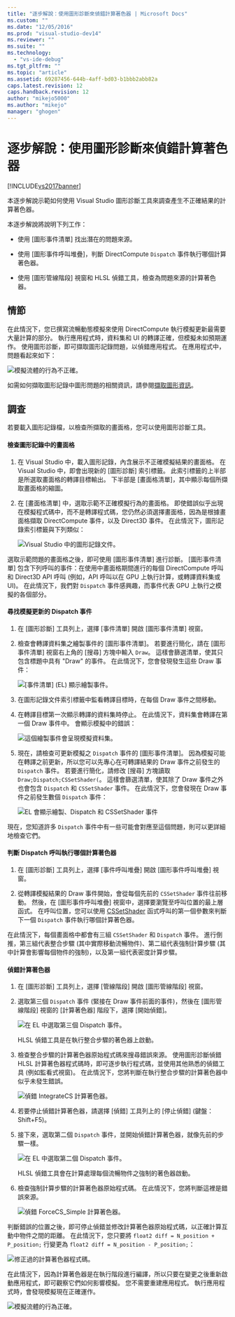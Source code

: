 ```yaml
---
title: "逐步解說：使用圖形診斷來偵錯計算著色器 | Microsoft Docs"
ms.custom: ""
ms.date: "12/05/2016"
ms.prod: "visual-studio-dev14"
ms.reviewer: ""
ms.suite: ""
ms.technology: 
  - "vs-ide-debug"
ms.tgt_pltfrm: ""
ms.topic: "article"
ms.assetid: 69287456-644b-4aff-bd03-b1bbb2abb82a
caps.latest.revision: 12
caps.handback.revision: 12
author: "mikejo5000"
ms.author: "mikejo"
manager: "ghogen"
---
```

# 逐步解說：使用圖形診斷來偵錯計算著色器
[!INCLUDE[vs2017banner](../code-quality/includes/vs2017banner.md)]

本逐步解說示範如何使用 Visual Studio 圖形診斷工具來調查產生不正確結果的計算著色器。  
  
 本逐步解說將說明下列工作：  
  
-   使用 \[圖形事件清單\] 找出潛在的問題來源。  
  
-   使用 \[圖形事件呼叫堆疊\]，判斷 DirectCompute `Dispatch` 事件執行哪個計算著色器。  
  
-   使用 \[圖形管線階段\] 視窗和 HLSL 偵錯工具，檢查為問題來源的計算著色器。  
  
## 情節  
 在此情況下，您已撰寫流暢動態模擬來使用 DirectCompute 執行模擬更新最需要大量計算的部分。  執行應用程式時，資料集和 UI 的轉譯正確，但模擬未如預期運作。  使用圖形診斷，即可擷取圖形記錄問題，以偵錯應用程式。  在應用程式中，問題看起來如下：  
  
 ![模擬流體的行為不正確。](../debugger/media/gfx_diag_demo_compute_shader_fluid_problem.png "gfx\_diag\_demo\_compute\_shader\_fluid\_problem")  
  
 如需如何擷取圖形記錄中圖形問題的相關資訊，請參閱[擷取圖形資訊](../debugger/capturing-graphics-information.md)。  
  
## 調查  
 若要載入圖形記錄檔，以檢查所擷取的畫面格，您可以使用圖形診斷工具。  
  
#### 檢查圖形記錄中的畫面格  
  
1.  在 Visual Studio 中，載入圖形記錄，內含展示不正確模擬結果的畫面格。  在 Visual Studio 中，即會出現新的 \[圖形診斷\] 索引標籤。  此索引標籤的上半部是所選取畫面格的轉譯目標輸出。  下半部是 \[畫面格清單\]，其中顯示每個所擷取畫面格的縮圖。  
  
2.  在 \[畫面格清單\] 中，選取示範不正確模擬行為的畫面格。  即使錯誤似乎出現在模擬程式碼中，而不是轉譯程式碼，您仍然必須選擇畫面格，因為是根據畫面格擷取 DirectCompute 事件，以及 Direct3D 事件。  在此情況下，圖形記錄索引標籤與下列類似：  
  
     ![Visual Studio 中的圖形記錄文件。](../debugger/media/gfx_diag_demo_compute_shader_fluid_step_1.png "gfx\_diag\_demo\_compute\_shader\_fluid\_step\_1")  
  
 選取示範問題的畫面格之後，即可使用 \[圖形事件清單\] 進行診斷。  \[圖形事件清單\] 包含下列呼叫的事件：在使用中畫面格期間進行的每個 DirectCompute 呼叫和 Direct3D API 呼叫 \(例如，API 呼叫以在 GPU 上執行計算，或轉譯資料集或 UI\)。  在此情況下，我們對 `Dispatch` 事件感興趣，而事件代表 GPU 上執行之模擬的各個部分。  
  
#### 尋找模擬更新的 Dispatch 事件  
  
1.  在 \[圖形診斷\] 工具列上，選擇 \[事件清單\] 開啟 \[圖形事件清單\] 視窗。  
  
2.  檢查會轉譯資料集之繪製事件的 \[圖形事件清單\]。  若要進行簡化，請在 \[圖形事件清單\] 視窗右上角的 \[搜尋\] 方塊中輸入 `Draw`。  這樣會篩選清單，使其只包含標題中具有 "Draw" 的事件。  在此情況下，您會發現發生這些 Draw 事件：  
  
     ![&#91;事件清單&#93; &#40;EL&#41; 顯示繪製事件。](../debugger/media/gfx_diag_demo_compute_shader_fluid_step_2.png "gfx\_diag\_demo\_compute\_shader\_fluid\_step\_2")  
  
3.  在圖形記錄文件索引標籤中監看轉譯目標時，在每個 Draw 事件之間移動。  
  
4.  在轉譯目標第一次顯示轉譯的資料集時停止。  在此情況下，資料集會轉譯在第一個 Draw 事件中。  會顯示模擬中的錯誤：  
  
     ![這個繪製事件會呈現模擬資料集。](../debugger/media/gfx_diag_demo_compute_shader_fluid_step_3.png "gfx\_diag\_demo\_compute\_shader\_fluid\_step\_3")  
  
5.  現在，請檢查可更新模擬之 `Dispatch` 事件的 \[圖形事件清單\]。  因為模擬可能在轉譯之前更新，所以您可以先專心在可轉譯結果的 Draw 事件之前發生的 `Dispatch` 事件。  若要進行簡化，請修改 \[搜尋\] 方塊讀取 `Draw;Dispatch;CSSetShader(`。  這樣會篩選清單，使其除了 Draw 事件之外也會包含 `Dispatch` 和 `CSSetShader` 事件。  在此情況下，您會發現在 Draw 事件之前發生數個 `Dispatch` 事件：  
  
     ![EL 會顯示繪製、Dispatch 和 CSSetShader 事件](../debugger/media/gfx_diag_demo_compute_shader_fluid_step_4.png "gfx\_diag\_demo\_compute\_shader\_fluid\_step\_4")  
  
 現在，您知道許多 `Dispatch` 事件中有一些可能會對應至這個問題，則可以更詳細地檢查它們。  
  
#### 判斷 Dispatch 呼叫執行哪個計算著色器  
  
1.  在 \[圖形診斷\] 工具列上，選擇 \[事件呼叫堆疊\] 開啟 \[圖形事件呼叫堆疊\] 視窗。  
  
2.  從轉譯模擬結果的 Draw 事件開始，會從每個先前的 `CSSetShader` 事件往前移動。  然後，在 \[圖形事件呼叫堆疊\] 視窗中，選擇要瀏覽至呼叫位置的最上層函式。  在呼叫位置，您可以使用 [CSSetShader](http://msdn.microsoft.com/library/ff476402.aspx) 函式呼叫的第一個參數來判斷下一個 `Dispatch` 事件執行哪個計算著色器。  
  
 在此情況下，每個畫面格中都會有三組 `CSSetShader` 和 `Dispatch` 事件。  進行倒推，第三組代表整合步驟 \(其中實際移動流暢物件\)、第二組代表強制計算步驟 \(其中計算會影響每個物件的強制\)，以及第一組代表密度計算步驟。  
  
#### 偵錯計算著色器  
  
1.  在 \[圖形診斷\] 工具列上，選擇 \[管線階段\] 開啟 \[圖形管線階段\] 視窗。  
  
2.  選取第三個 `Dispatch` 事件 \(緊接在 Draw 事件前面的事件\)，然後在 \[圖形管線階段\] 視窗的 \[計算著色器\] 階段下，選擇 \[開始偵錯\]。  
  
     ![在 EL 中選取第三個 Dispatch 事件。](../debugger/media/gfx_diag_demo_compute_shader_fluid_step_6.png "gfx\_diag\_demo\_compute\_shader\_fluid\_step\_6")  
  
     HLSL 偵錯工具是在執行整合步驟的著色器上啟動。  
  
3.  檢查整合步驟的計算著色器原始程式碼來搜尋錯誤來源。  使用圖形診斷偵錯 HLSL 計算著色器程式碼時，即可逐步執行程式碼，並使用其他熟悉的偵錯工具 \(例如監看式視窗\)。  在此情況下，您將判斷在執行整合步驟的計算著色器中似乎未發生錯誤。  
  
     ![偵錯 IntegrateCS 計算著色器。](../debugger/media/gfx_diag_demo_compute_shader_fluid_step_7.png "gfx\_diag\_demo\_compute\_shader\_fluid\_step\_7")  
  
4.  若要停止偵錯計算著色器，請選擇 \[偵錯\] 工具列上的 \[停止偵錯\] \(鍵盤：Shift\+F5\)。  
  
5.  接下來，選取第二個 `Dispatch` 事件，並開始偵錯計算著色器，就像先前的步驟一樣。  
  
     ![在 EL 中選取第二個 Dispatch 事件。](../debugger/media/gfx_diag_demo_compute_shader_fluid_step_8.png "gfx\_diag\_demo\_compute\_shader\_fluid\_step\_8")  
  
     HLSL 偵錯工具會在計算處理每個流暢物件之強制的著色器啟動。  
  
6.  檢查強制計算步驟的計算著色器原始程式碼。  在此情況下，您將判斷這裡是錯誤來源。  
  
     ![偵錯 ForceCS&#95;Simple 計算著色器。](../debugger/media/gfx_diag_demo_compute_shader_fluid_step_9.png "gfx\_diag\_demo\_compute\_shader\_fluid\_step\_9")  
  
 判斷錯誤的位置之後，即可停止偵錯並修改計算著色器原始程式碼，以正確計算互動中物件之間的距離。  在此情況下，您只要將 `float2 diff = N_position + P_position;` 行變更為 `float2 diff = N_position - P_position;`：  
  
 ![修正過的計算著色器程式碼。](../debugger/media/gfx_diag_demo_compute_shader_fluid_step_10.png "gfx\_diag\_demo\_compute\_shader\_fluid\_step\_10")  
  
 在此情況下，因為計算著色器是在執行階段進行編譯，所以只要在變更之後重新啟動應用程式，即可觀察它們如何影響模擬。  您不需要重建應用程式。  執行應用程式時，會發現模擬現在正確運作。  
  
 ![模擬流體的行為正確。](../debugger/media/gfx_diag_demo_compute_shader_fluid_resolution.png "gfx\_diag\_demo\_compute\_shader\_fluid\_resolution")
